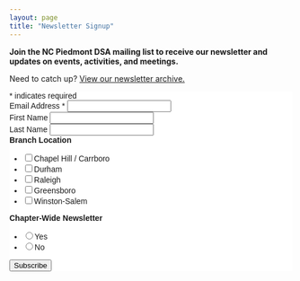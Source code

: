 ```yaml
---
layout: page
title: "Newsletter Signup"
---
```


__Join the NC Piedmont DSA mailing list to receive our newsletter and updates on events, activities, and meetings.__

Need to catch up? <a href="/newsletter/archive">View our newsletter archive.</a>

<!-- Begin MailChimp Signup Form -->
<link href="//cdn-images.mailchimp.com/embedcode/classic-10_7.css" rel="stylesheet" type="text/css">
<style type="text/css">
	#mc_embed_signup{background:#fff; clear:left; font:14px Helvetica,Arial,sans-serif; }
	/* Add your own MailChimp form style overrides in your site stylesheet or in this style block.
	   We recommend moving this block and the preceding CSS link to the HEAD of your HTML file. */
</style>
<div id="mc_embed_signup">
<form action="//dsanc.us13.list-manage.com/subscribe/post?u=2e1c0b3f9d065673e27391c17&amp;id=9039b8027f" method="post" id="mc-embedded-subscribe-form" name="mc-embedded-subscribe-form" class="validate" target="_blank" novalidate>
    <div id="mc_embed_signup_scroll">

<div class="indicates-required"><span class="asterisk">*</span> indicates required</div>
<div class="mc-field-group">
	<label for="mce-EMAIL">Email Address  <span class="asterisk">*</span>
</label>
	<input type="email" value="" name="EMAIL" class="required email" id="mce-EMAIL">
</div>
<div class="mc-field-group">
	<label for="mce-FNAME">First Name </label>
	<input type="text" value="" name="FNAME" class="" id="mce-FNAME">
</div>
<div class="mc-field-group">
	<label for="mce-LNAME">Last Name </label>
	<input type="text" value="" name="LNAME" class="" id="mce-LNAME">
</div>
<div class="mc-field-group input-group">
    <strong>Branch Location </strong>
    <ul><li><input type="checkbox" value="1" name="group[11901][1]" id="mce-group[11901]-11901-0"><label for="mce-group[11901]-11901-0">Chapel Hill / Carrboro</label></li>
<li><input type="checkbox" value="2" name="group[11901][2]" id="mce-group[11901]-11901-1"><label for="mce-group[11901]-11901-1">Durham</label></li>
<li><input type="checkbox" value="4" name="group[11901][4]" id="mce-group[11901]-11901-2"><label for="mce-group[11901]-11901-2">Raleigh</label></li>
<li><input type="checkbox" value="8" name="group[11901][8]" id="mce-group[11901]-11901-3"><label for="mce-group[11901]-11901-3">Greensboro</label></li>
<li><input type="checkbox" value="16" name="group[11901][16]" id="mce-group[11901]-11901-4"><label for="mce-group[11901]-11901-4">Winston-Salem</label></li>
</ul>
</div>
<div class="mc-field-group input-group">
    <strong>Chapter-Wide Newsletter </strong>
    <ul><li><input type="radio" value="32" name="group[11957]" id="mce-group[11957]-11957-0"><label for="mce-group[11957]-11957-0">Yes</label></li>
<li><input type="radio" value="64" name="group[11957]" id="mce-group[11957]-11957-1"><label for="mce-group[11957]-11957-1">No</label></li>
</ul>
</div>
	<div id="mce-responses" class="clear">
		<div class="response" id="mce-error-response" style="display:none"></div>
		<div class="response" id="mce-success-response" style="display:none"></div>
	</div>    <!-- real people should not fill this in and expect good things - do not remove this or risk form bot signups-->
    <div style="position: absolute; left: -5000px;" aria-hidden="true"><input type="text" name="b_2e1c0b3f9d065673e27391c17_9039b8027f" tabindex="-1" value=""></div>
    <div class="clear"><input type="submit" value="Subscribe" name="subscribe" id="mc-embedded-subscribe" class="button"></div>
    </div>
</form>
</div>
<script type='text/javascript' src='//s3.amazonaws.com/downloads.mailchimp.com/js/mc-validate.js'></script><script type='text/javascript'>(function($) {window.fnames = new Array(); window.ftypes = new Array();fnames[0]='EMAIL';ftypes[0]='email';fnames[1]='FNAME';ftypes[1]='text';fnames[2]='LNAME';ftypes[2]='text';}(jQuery));var $mcj = jQuery.noConflict(true);</script>
<!--End mc_embed_signup-->
